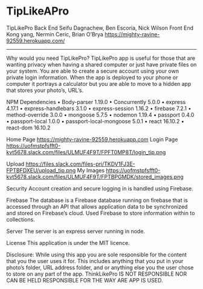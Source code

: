 # TipLikeAPro

TipLikePro
Back End
Seifu Dagnachew, Ben Escoria, Nick Wilson
Front End
Kong yang, Nermin Ceric, Brian O’Brya
 https://mighty-ravine-92559.herokuapp.com/ 
________________________________________

Why would you need TipLikePro?
TipLikePro app is useful for those that are wanting privacy when having a shared computer or just have private files on your system. You are able to create a secure account using your own private login information. When the app is deployed to your phone or computer it portrays a calculator but you are able to move to a hidden app that stores your photo’s, URL’s. 

NPM Dependencies
•	Body-parser 1.19.0
•	Concurrently 5.0.0
•	express 4.17.1
•	express-handlebars 3.1.0
•	express-session 1.16.2
•	firebase 7.2.1
•	method-override 3.0.0
•	mongoose 5.7.5
•	nodemon 1.19.4
•	passport 0.4.0
•	passport-local 1.0.0
•	passport-local-mongoose 5.0.1
•	react 16.10.2
•	react-dom 16.10.2

Home Page
  https://mighty-ravine-92559.herokuapp.com
Login Page
 https://uofmstpfsfft0-kvt5678.slack.com/files/ULMUF4F9T/FPFT0MP8T/login_tip.png

Upload
 https://files.slack.com/files-pri/TKDV1FJ3E-FPTBFDXEU/upload_tip.png
My Images
  https://uofmstpfsfft0-kvt5678.slack.com/files/ULMUF4F9T/FPTBPGMDK/stored_images.png

Security
Account creation and secure logging in is handled using Firebase.

Firebase
The database is a Firebase database running on firebase that is accessed through an API that allows application data to be synchronized and stored on Firebase’s cloud.
Used Firebase to store information within to collections.

Server
The server is an express server running in node.

License
This application is under the MIT licence.

Disclosure:
While using this app you are sole responsible for the content that you the user uses it for. This includes anything that you put in your photo’s folder, URL address folder, and or anything else you the user chose to store on any part of the app. 
ThinkLikePro IS NOT RESPONSIBLE NOR CAN BE HELD RESPONSIBLE FOR THE WAY ARE APP IS USED.



